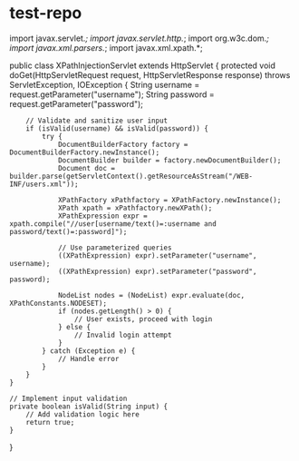# test-repo

import javax.servlet.*;
import javax.servlet.http.*;
import org.w3c.dom.*;
import javax.xml.parsers.*;
import javax.xml.xpath.*;

public class XPathInjectionServlet extends HttpServlet {
    protected void doGet(HttpServletRequest request, HttpServletResponse response) throws ServletException, IOException {
        String username = request.getParameter("username");
        String password = request.getParameter("password");

        // Validate and sanitize user input
        if (isValid(username) && isValid(password)) {
            try {
                DocumentBuilderFactory factory = DocumentBuilderFactory.newInstance();
                DocumentBuilder builder = factory.newDocumentBuilder();
                Document doc = builder.parse(getServletContext().getResourceAsStream("/WEB-INF/users.xml"));

                XPathFactory xPathfactory = XPathFactory.newInstance();
                XPath xpath = xPathfactory.newXPath();
                XPathExpression expr = xpath.compile("//user[username/text()=:username and password/text()=:password]");

                // Use parameterized queries
                ((XPathExpression) expr).setParameter("username", username);
                ((XPathExpression) expr).setParameter("password", password);

                NodeList nodes = (NodeList) expr.evaluate(doc, XPathConstants.NODESET);
                if (nodes.getLength() > 0) {
                    // User exists, proceed with login
                } else {
                    // Invalid login attempt
                }
            } catch (Exception e) {
                // Handle error
            }
        }
    }

    // Implement input validation
    private boolean isValid(String input) {
        // Add validation logic here
        return true;
    }
}
